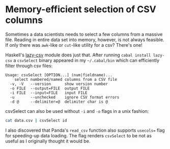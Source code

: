 # Memory-efficient selection of CSV columns

Sometimes a data scientists needs to select a few columns from a massive file.
Reading in entire data set into memory, however, is not always feasible. If
only there was `awk`-like or `cut`-like utility for a csv? There's one!

Haskell's [lazy-csv](https://hackage.haskell.org/package/lazy-csv) module does
just that. After running `cabal install lazy-csv` a `csvSelect` binary appeared
in my `~/.cabal/bin` which can efficiently filter through csv files:

```
Usage: csvSelect [OPTION...] (num|fieldname)...
    select numbered/named columns from a CSV file
  -v, -V   --version      show version number
  -o FILE  --output=FILE  output FILE
  -i FILE  --input=FILE   input FILE
  -u       --unchecked    ignore CSV format errors
  -d @     --delimiter=@  delimiter char is @
```

csvSelect can also be used without `-i` and `-o` flags in a unix fashion:

```.bash
cat data.csv | csvSelect id
```

I also discovered that Panda's `read_csv` function also supports `usecols=`
flag for speeding-up data loading. The flag renders `csvSelect` to be not as
useful as I originally thought it would be.
